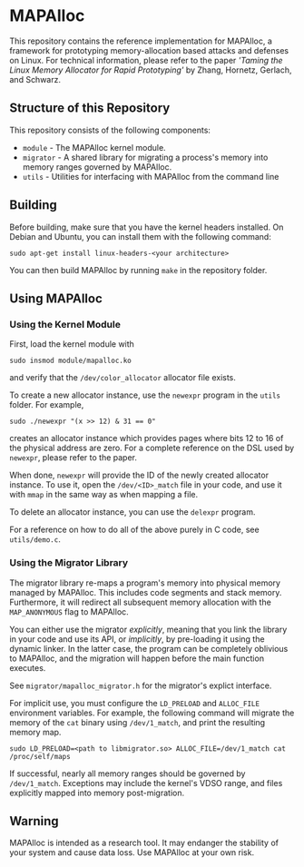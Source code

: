 # MAPAlloc

This repository contains the reference implementation for MAPAlloc, a framework for prototyping memory-allocation based attacks and defenses on Linux. For technical information, please refer to the paper _'Taming the Linux Memory Allocator for Rapid
Prototyping'_ by Zhang, Hornetz, Gerlach, and Schwarz.

## Structure of this Repository
This repository consists of the following components:
 * `module` - The MAPAlloc kernel module.
 * `migrator` - A shared library for migrating a process's memory into memory ranges governed by MAPAlloc.
 * `utils` - Utilities for interfacing with MAPAlloc from the command line

## Building
Before building, make sure that you have the kernel headers installed. On Debian and Ubuntu, you can install them with the following command:
```shell
sudo apt-get install linux-headers-<your architecture>
```
You can then build MAPAlloc by running `make` in the repository folder.

## Using MAPAlloc
### Using the Kernel Module
First, load the kernel module with 
```shell
sudo insmod module/mapalloc.ko
```
and verify that the `/dev/color_allocator` allocator file exists.

To create a new allocator instance, use the `newexpr` program in the `utils` folder.
For example,
```shell
sudo ./newexpr "(x >> 12) & 31 == 0"
```
creates an allocator instance which provides pages where bits 12 to 16 of the physical address are zero.
For a complete reference on the DSL used by `newexpr`, please refer to the paper.

When done, `newexpr` will provide the ID of the newly created allocator instance.
To use it, open the `/dev/<ID>_match` file in your code, and use it with `mmap` in the same way as when mapping a file.

To delete an allocator instance, you can use the `delexpr` program.

For a reference on how to do all of the above purely in C code, see `utils/demo.c`.

### Using the Migrator Library
The migrator library re-maps a program's memory into physical memory managed by MAPAlloc.
This includes code segments and stack memory.
Furthermore, it will redirect all subsequent memory allocation with the `MAP_ANONYMOUS` flag to MAPAlloc.

You can either use the migrator _explicitly_, meaning that you link the library in your code and use its API, or _implicitly_, by pre-loading it using the dynamic linker.
In the latter case, the program can be completely oblivious to MAPAlloc, and the migration will happen before the main function executes.

See `migrator/mapalloc_migrator.h` for the migrator's explict interface.

For implicit use, you must configure the `LD_PRELOAD` and `ALLOC_FILE` environment variables.
For example, the following command will migrate the memory of the `cat` binary using `/dev/1_match`, and print the resulting memory map.
```shell
sudo LD_PRELOAD=<path to libmigrator.so> ALLOC_FILE=/dev/1_match cat /proc/self/maps
```
If successful, nearly all memory ranges should be governed by `/dev/1_match`.
Exceptions may include the kernel's VDSO range, and files explicitly mapped into memory post-migration.

## Warning
MAPAlloc is intended as a research tool. It may endanger the stability of your system and cause data loss. Use MAPAlloc at your own risk.

